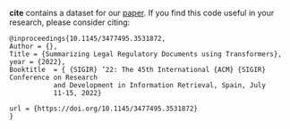**cite** contains a dataset for our [paper](https://arxiv.org/abs/1711.08389).  If you find this code useful in your research, please consider citing:

    @inproceedings{10.1145/3477495.3531872,
	Author = {},
	Title = {Summarizing Legal Regulatory Documents using Transformers},
	year = {2022},
	Booktitle  = { {SIGIR} ’22: The 45th International {ACM} {SIGIR} Conference on Research
               and Development in Information Retrieval, Spain, July
               11-15, 2022}

	url = {https://doi.org/10.1145/3477495.3531872}
    }

